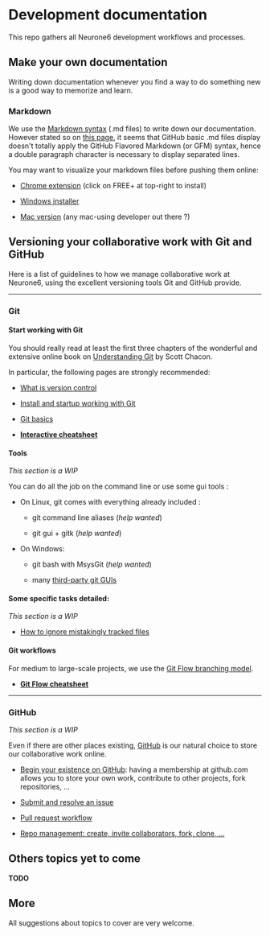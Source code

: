 # Development documentation

This repo gathers all Neurone6 development workflows and processes.

## Make your own documentation

Writing down documentation whenever you find a way to do something new is a good way to memorize and learn.

### Markdown

We use the [Markdown syntax](http://daringfireball.net/projects/markdown/syntax) (.md files) to write down our documentation.
However stated so on [this page](https://help.github.com/articles/github-flavored-markdown), it seems that GitHub basic .md files display doesn't totally apply the GitHub Flavored Markdown (or GFM) syntax, hence a double paragraph character is necessary to display separated lines.

You may want to visualize your markdown files before pushing them online:

- [Chrome extension](https://chrome.google.com/webstore/detail/markdown-preview/jmchmkecamhbiokiopfpnfgbidieafmd?hl=en) (click on FREE+ at top-right to install)

- [Windows installer](https://bitbucket.org/wcoenen/downmarker/downloads)

- [Mac version]() (any mac-using developer out there ?)

## Versioning your collaborative work with Git and GitHub

Here is a list of guidelines to how we manage collaborative work at Neurone6, using the excellent versioning tools Git and GitHub provide.

----
### Git

#### Start working with Git

You should really read at least the first three chapters of the wonderful and extensive online book on [Understanding Git](http://git-scm.com/documentation) by Scott Chacon.

In particular, the following pages are strongly recommended:

- [What is version control](http://git-scm.com/book/en/Getting-Started-About-Version-Control)

- [Install and startup working with Git](http://git-scm.com/book/en/Getting-Started-Installing-Git)

- [Git basics](http://git-scm.com/book/en/Getting-Started-Git-Basics)

- **[Interactive cheatsheet](http://ndpsoftware.com/git-cheatsheet.html)**

#### Tools

*This section is a WIP*

You can do all the job on the command line or use some gui tools :

- On Linux, git comes with everything already included :

  - git command line aliases (*help wanted*)

  - git gui + gitk (*help wanted*)

- On Windows:

  - git bash with MsysGit (*help wanted*)

  - many [third-party git GUIs](http://git-scm.com/downloads/guis)

#### Some specific tasks detailed:

*This section is a WIP*

- [How to ignore mistakingly tracked files](https://github.com/neurone6/devdoc/blob/master/versioning/ignore_mistakingly_tracked_files.md)

#### Git workflows

For medium to large-scale projects, we use the [Git Flow branching model](http://pygmeeweb.com/2013/09/02/git-the-gitflow-way.html).

- **[Git Flow cheatsheet](http://danielkummer.github.io/git-flow-cheatsheet/)**

-----
### GitHub

*This section is a WIP*

Even if there are other places existing, [GitHub](https://github.com/) is our natural choice to store our collaborative work online.

- [Begin your existence on GitHub](https://github.com/signup/free): having a membership at github.com allows you to store your own work, contribute to other projects, fork repositories, ...

- [Submit and resolve an issue](https://github.com/neurone6/devdoc/blob/master/versioning/bug_submit_and_resolve.md)

- [Pull request workflow](https://github.com/neurone6/devdoc/blob/master/versioning/pull_request_worflow.md)

- [Repo management: create, invite collaborators, fork, clone, ...](https://github.com/neurone6/devdoc/blob/master/versioning/repositories_management.md)

## Others topics yet to come

**TODO**

## More

All suggestions about topics to cover are very welcome.

